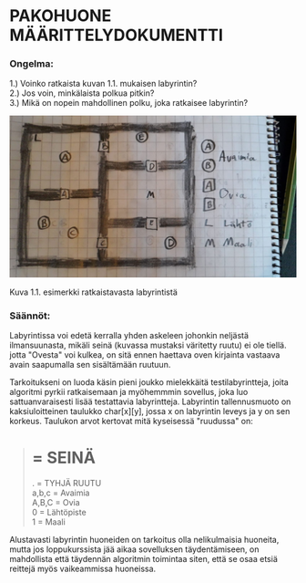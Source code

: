 # PAKOHUONE MÄÄRITTELYDOKUMENTTI<br>


### Ongelma:
1.) Voinko ratkaista kuvan 1.1. mukaisen labyrintin?<br>
2.) Jos voin, minkälaista polkua pitkin?<br>
3.) Mikä on nopein mahdollinen polku, joka ratkaisee labyrintin?<br>

![Kuva 1.1.](https://raw.githubusercontent.com/Hipsterisiili/Pakohuone/master/pakohuone_esimerkkihuone.jpg)

Kuva 1.1. esimerkki ratkaistavasta labyrintistä

### Säännöt:
<p>Labyrintissa voi edetä kerralla yhden askeleen johonkin neljästä ilmansuunasta, mikäli seinä (kuvassa mustaksi väritetty ruutu) ei ole tiellä. jotta "Ovesta" voi kulkea, on sitä ennen haettava oven kirjainta vastaava avain saapumalla sen sisältämään ruutuun.<p>
  
 <p>Tarkoitukseni on luoda käsin pieni joukko mielekkäitä testilabyrintteja, joita algoritmi pyrkii ratkaisemaan ja myöhemmmin sovellus, joka luo sattuanvaraisesti lisää testattavia labyrintteja. Labyrintin tallennusmuoto on kaksiuloitteinen taulukko char[x][y], jossa x on labyrintin leveys ja y on sen korkeus. Taulukon arvot kertovat mitä kyseisessä "ruudussa" on:
  
  > #       = SEINÄ<br>
  > .       = TYHJÄ RUUTU<br>
  > a,b,c   = Avaimia<br>
  > A,B,C   = Ovia<br>
  > 0       = Lähtöpiste<br>
  > 1       = Maali<br>
  
  Alustavasti labyrintin huoneiden on tarkoitus olla nelikulmaisia huoneita, mutta jos loppukurssista jää aikaa sovelluksen täydentämiseen, on mahdollista että täydennän algoritmin toimintaa siten, että se osaa etsiä reittejä myös vaikeammissa huoneissa.
  <p>


